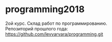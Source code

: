 # programming2018
2ой курс. Склад работ по программированию.  
Репозиторий прошлого года: https://github.com/levvarvara/programming.git
<style>
  table {margin-left: 0 !important;}
</style>
